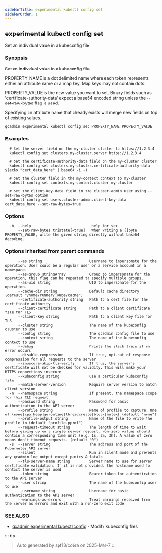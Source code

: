 ```yaml
---
sidebarTitle: experimental kubectl config set
sidebarOrder: 1
---
```


## experimental kubectl config set

Set an individual value in a kubeconfig file

### Synopsis

Set an individual value in a kubeconfig file.

 PROPERTY_NAME is a dot delimited name where each token represents either an attribute name or a map key.  Map keys may not contain dots.

 PROPERTY_VALUE is the new value you want to set. Binary fields such as 'certificate-authority-data' expect a base64 encoded string unless the --set-raw-bytes flag is used.

 Specifying an attribute name that already exists will merge new fields on top of existing values.

```
qcadmin experimental kubectl config set PROPERTY_NAME PROPERTY_VALUE
```

### Examples

```
  # Set the server field on the my-cluster cluster to https://1.2.3.4
  kubectl config set clusters.my-cluster.server https://1.2.3.4
  
  # Set the certificate-authority-data field on the my-cluster cluster
  kubectl config set clusters.my-cluster.certificate-authority-data $(echo "cert_data_here" | base64 -i -)
  
  # Set the cluster field in the my-context context to my-cluster
  kubectl config set contexts.my-context.cluster my-cluster
  
  # Set the client-key-data field in the cluster-admin user using --set-raw-bytes option
  kubectl config set users.cluster-admin.client-key-data cert_data_here --set-raw-bytes=true
```

### Options

```
  -h, --help                            help for set
      --set-raw-bytes tristate[=true]   When writing a []byte PROPERTY_VALUE, write the given string directly without base64 decoding.
```

### Options inherited from parent commands

```
      --as string                      Username to impersonate for the operation. User could be a regular user or a service account in a namespace.
      --as-group stringArray           Group to impersonate for the operation, this flag can be repeated to specify multiple groups.
      --as-uid string                  UID to impersonate for the operation.
      --cache-dir string               Default cache directory (default "/home/runner/.kube/cache")
      --certificate-authority string   Path to a cert file for the certificate authority
      --client-certificate string      Path to a client certificate file for TLS
      --client-key string              Path to a client key file for TLS
      --cluster string                 The name of the kubeconfig cluster to use
      --config string                  The qcadmin config file to use
      --context string                 The name of the kubeconfig context to use
      --debug                          Prints the stack trace if an error occurs
      --disable-compression            If true, opt-out of response compression for all requests to the server
      --insecure-skip-tls-verify       If true, the server's certificate will not be checked for validity. This will make your HTTPS connections insecure
      --kubeconfig string              use a particular kubeconfig file
      --match-server-version           Require server version to match client version
  -n, --namespace string               If present, the namespace scope for this CLI request
      --password string                Password for basic authentication to the API server
      --profile string                 Name of profile to capture. One of (none|cpu|heap|goroutine|threadcreate|block|mutex) (default "none")
      --profile-output string          Name of the file to write the profile to (default "profile.pprof")
      --request-timeout string         The length of time to wait before giving up on a single server request. Non-zero values should contain a corresponding time unit (e.g. 1s, 2m, 3h). A value of zero means don't timeout requests. (default "0")
  -s, --server string                  The address and port of the Kubernetes API server
      --silent                         Run in silent mode and prevents any qcadmin log output except panics & fatals
      --tls-server-name string         Server name to use for server certificate validation. If it is not provided, the hostname used to contact the server is used
      --token string                   Bearer token for authentication to the API server
      --user string                    The name of the kubeconfig user to use
      --username string                Username for basic authentication to the API server
      --warnings-as-errors             Treat warnings received from the server as errors and exit with a non-zero exit code
```

### SEE ALSO

* [qcadmin experimental kubectl config](experimental_kubectl_config.md)	 - Modify kubeconfig files

::: tip
>Auto generated by spf13/cobra on 2025-Mar-7
:::
